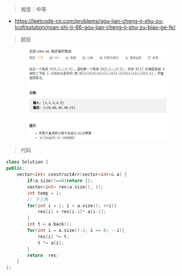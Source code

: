 > 难度：中等
- https://leetcode-cn.com/problems/gou-jian-cheng-ji-shu-zu-lcof/solution/mian-shi-ti-66-gou-jian-cheng-ji-shu-zu-biao-ge-fe/
> 题目

<div align="center" style="zoom:60%"><img src="./pic/66-1.png"></div>


> 代码
```cpp
class Solution {
public:
    vector<int> constructArr(vector<int>& a) {
        if(a.size()==0)return {};
        vector<int> res(a.size(), 1);
        int temp = 1;
        // 下三角
        for(int i = 1; i < a.size(); ++i){
            res[i] = res[i-1]* a[i-1];
        }
        int t = a.back();
        for(int i = a.size()-2; i >= 0; --i){
            res[i] *= t;
            t *= a[i];
        }
        return  res;
    }
};
```